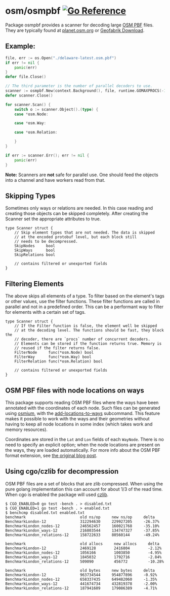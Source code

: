 # osm/osmpbf [![Go Reference](https://pkg.go.dev/badge/github.com/TucarApp/osm.svg)](https://pkg.go.dev/github.com/TucarApp/osm/osmpbf)

Package osmpbf provides a scanner for decoding large [OSM PBF](https://wiki.openstreetmap.org/wiki/PBF_Format) files.
They are typically found at [planet.osm.org](https://planet.openstreetmap.org/) or [Geofabrik Download](https://download.geofabrik.de/).

## Example:

```go
file, err := os.Open("./delaware-latest.osm.pbf")
if err != nil {
	panic(err)
}
defer file.Close()

// The third parameter is the number of parallel decoders to use.
scanner := osmpbf.New(context.Background(), file, runtime.GOMAXPROCS(-1))
defer scanner.Close()

for scanner.Scan() {
	switch o := scanner.Object().(type) {
	case *osm.Node:

	case *osm.Way:

	case *osm.Relation:

	}
}

if err := scanner.Err(); err != nil {
	panic(err)
}
```

**Note:** Scanners are **not** safe for parallel use. One should feed the
objects into a channel and have workers read from that.

## Skipping Types

Sometimes only ways or relations are needed. In this case reading and creating
those objects can be skipped completely. After creating the Scanner set the appropriate
attributes to true.

```
type Scanner struct {
	// Skip element types that are not needed. The data is skipped
	// at the encoded protobuf level, but each block still
	// needs to be decompressed.
	SkipNodes     bool
	SkipWays      bool
	SkipRelations bool

	// contains filtered or unexported fields
}
```

## Filtering Elements

The above skips all elements of a type. To filter based on the element's tags or
other values, use the filter functions. These filter functions are called in parallel
and not in a predefined order. This can be a performant way to filter for elements
with a certain set of tags.

```
type Scanner struct {
	// If the Filter function is false, the element well be skipped
	// at the decoding level. The functions should be fast, they block the
	// decoder, there are `procs` number of concurrent decoders.
	// Elements can be stored if the function returns true. Memory is
	// reused if the filter returns false.
	FilterNode     func(*osm.Node) bool
	FilterWay      func(*osm.Way) bool
	FilterRelation func(*osm.Relation) bool

	// contains filtered or unexported fields
}
```

## OSM PBF files with node locations on ways

This package supports reading OSM PBF files where the ways have been annotated with the coordinates of each node. Such files can be generated using [osmium](https://osmcode.org/osmium-tool), with the [add-locations-to-ways](https://docs.osmcode.org/osmium/latest/osmium-add-locations-to-ways.html) subcommand. This feature makes it possible to work with the ways and their geometries without having to keep all node locations in some index (which takes work and memory resources).

Coordinates are stored in the `Lat` and `Lon` fields of each `WayNode`. There is no need to specify an explicit option; when the node locations are present on the ways, they are loaded automatically. For more info about the OSM PBF format extension, see [the original blog post](https://blog.jochentopf.com/2016-04-20-node-locations-on-ways.html).

## Using cgo/czlib for decompression

OSM PBF files are a set of blocks that are zlib compressed. When using the pure golang
implementation this can account for about 1/3 of the read time. When cgo is enabled
the package will used [czlib](https://github.com/DataDog/czlib).

```
$ CGO_ENABLED=0 go test -bench . > disabled.txt
$ CGO_ENABLED=1 go test -bench . > enabled.txt
$ benchcmp disabled.txt enabled.txt
benchmark                        old ns/op     new ns/op     delta
BenchmarkLondon-12               312294630     229927205     -26.37%
BenchmarkLondon_nodes-12         246562457     160021768     -35.10%
BenchmarkLondon_ways-12          216803544     134747327     -37.85%
BenchmarkLondon_relations-12     158722633     80560144      -49.24%

benchmark                        old allocs     new allocs     delta
BenchmarkLondon-12               2469128        2416804        -2.12%
BenchmarkLondon_nodes-12         1056166        1003850        -4.95%
BenchmarkLondon_ways-12          1845032        1792716        -2.84%
BenchmarkLondon_relations-12     509090         456772         -10.28%

benchmark                        old bytes     new bytes     delta
BenchmarkLondon-12               963734544     954877896     -0.92%
BenchmarkLondon_nodes-12         658337435     649482060     -1.35%
BenchmarkLondon_ways-12          441674734     432819378     -2.00%
BenchmarkLondon_relations-12     187941609     179086389     -4.71%
```

